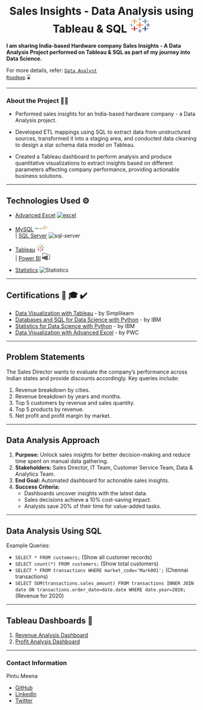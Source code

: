 

<h1 align="center">Sales Insights - Data Analysis using Tableau & SQL <a href="https://public.tableau.com/app/profile/pintumeena" target="_blank" rel="noreferrer"> <img src="https://raw.githubusercontent.com/mrankitgupta/mrankitgupta/a768d6bf0a001f03327578ae12f8867e4056cbaf/tableau-software.svg" alt="tableau" width="55" height="40"/> </a> </h1>

**I am sharing India-based Hardware company Sales Insights - A Data Analysis Project performed on Tableau & SQL as part of my journey into Data Science.** 

For more details, refer: <code>[Data Analyst Roadmap](https://github.com/pintumeena/Data-Analyst-Roadmap)</code> :hourglass:

---

### About the Project 👨‍💻

- Performed sales insights for an India-based hardware company - a Data Analysis project.

- Developed ETL mappings using SQL to extract data from unstructured sources, transformed it into a staging area, and conducted data cleaning to design a star schema data model on Tableau.

- Created a Tableau dashboard to perform analysis and produce quantitative visualizations to extract insights based on different parameters affecting company performance, providing actionable business solutions.

---

## Technologies Used ⚙️

* <a href="https://coursera.org/share/064db4645159df788ad0b31abebf1556">Advanced Excel</a> <a href="https://coursera.org/share/064db4645159df788ad0b31abebf1556" target="_blank" rel="noreferrer"> <img src="https://raw.githubusercontent.com/mrankitgupta/66DaysOfData/60139fb461ef56a19afd68ea4094f6069f27ce49/icons8-microsoft-excel%20(1).svg" alt="excel" width="25" height="25"/> </a>

* <a href="https://www.mysql.com/">MySQL</a> <img src="https://raw.githubusercontent.com/devicons/devicon/master/icons/mysql/mysql-original-wordmark.svg" alt="mysql" width="35" height="20"/>  
  | <a href="https://www.microsoft.com/en-us/sql-server">SQL Server</a> <img src="https://www.svgrepo.com/show/303229/microsoft-sql-server-logo.svg" alt="sql-server" width="28" height="22"/>  

* <a href="https://public.tableau.com/app/profile/pintumeena">Tableau</a> <img src="https://raw.githubusercontent.com/mrankitgupta/mrankitgupta/a768d6bf0a001f03327578ae12f8867e4056cbaf/tableau-software.svg" alt="tableau" width="20" height="20"/>  
  | <a href="https://powerbi.microsoft.com/en-us/">Power BI</a> <img src="https://raw.githubusercontent.com/mrankitgupta/mrankitgupta/a768d6bf0a001f03327578ae12f8867e4056cbaf/power-bi.svg" alt="powerbi" width="20" height="20"/>  

* <a href="https://github.com/pintumeena/Statistics-for-Data-Science-using-Python">Statistics</a> <img src="https://raw.githubusercontent.com/mrankitgupta/66DaysOfData/c8c040f1c85d921db317152567f331354446286a/statistics-21.svg" alt="Statistics" width="25" height="25"/>  

---

<h2 align="left">Certifications 📜 🎓 ✔️</h2>

- [Data Visualization with Tableau](https://www.simplilearn.com/skillup-certificate-landing?token=...) - by Simplilearn  
- [Databases and SQL for Data Science with Python](https://github.com/pintumeena) - by IBM  
- [Statistics for Data Science with Python](https://www.credly.com/badges/...) - by IBM  
- [Data Visualization with Advanced Excel](https://www.coursera.org/account/accomplishments/certificate/...) - by PWC  

---

## Problem Statements

The Sales Director wants to evaluate the company’s performance across Indian states and provide discounts accordingly. Key queries include:  

1. Revenue breakdown by cities.  
2. Revenue breakdown by years and months.  
3. Top 5 customers by revenue and sales quantity.  
4. Top 5 products by revenue.  
5. Net profit and profit margin by market.  

---

## Data Analysis Approach

1. **Purpose:** Unlock sales insights for better decision-making and reduce time spent on manual data gathering.  
2. **Stakeholders:** Sales Director, IT Team, Customer Service Team, Data & Analytics Team.  
3. **End Goal:** Automated dashboard for actionable sales insights.  
4. **Success Criteria:**  
   - Dashboards uncover insights with the latest data.  
   - Sales decisions achieve a 10% cost-saving impact.  
   - Analysts save 20% of their time for value-added tasks.  

---

## Data Analysis Using SQL

Example Queries:  
- `SELECT * FROM customers;` (Show all customer records)  
- `SELECT count(*) FROM customers;` (Show total customers)  
- `SELECT * FROM transactions WHERE market_code='Mark001';` (Chennai transactions)  
- `SELECT SUM(transactions.sales_amount) FROM transactions INNER JOIN date ON transactions.order_date=date.date WHERE date.year=2020;` (Revenue for 2020)  

---

## Tableau Dashboards 🔗

1. [Revenue Analysis Dashboard](https://public.tableau.com/views/SalesInsights-DataAnalysisProject/Dashboard-RevenueAnalysis)  
2. [Profit Analysis Dashboard](https://public.tableau.com/views/SalesInsights-DataAnalysisProject/Dashboard-ProfitAnalysis)  

---

### Contact Information

Pintu Meena  
- [GitHub](https://github.com/pintumeena)  
- [LinkedIn](https://www.linkedin.com/in/pintumeena/)  
- [Twitter](https://twitter.com/pintumeena_)

